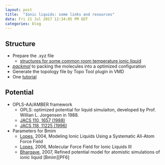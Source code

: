 ```yaml
---
layout: post
title:  "Ionic liquids: some links and resources"
data: Fri 21 Jul 2017 12:34:05 PM EDT
categories: blog
---
```

## Structure
- Prepare the .xyz file
    - [structures for some common room temperature ionic liquid](https://github.com/vladislavivanistsev/RTIL-FF)
- [*packmol*](http://www.ime.unicamp.br/~martinez/packmol/home.shtml) to packing the molecules into a optimized configuration  
- Generate the topology file by Topo Tool plugin in VMD
- One [tutorial](http://paulllhuang.blogspot.com/search?q=lammps)

## Potential
- OPLS-AA/AMBER framework
    + OPLS: optimized potential for liquid simulaiton, developed by Prof. Willian L. Jorgensen in 1988.
    + [JACS 110, 1657 (1988)](http://pubs.acs.org/doi/abs/10.1021/ja00214a001)
    + [JACS 118, 11225 (1996)](http://pubs.acs.org/doi/abs/10.1021/ja9621760)
- Parameters for Bmim
    + [Lopes](http://pubs.acs.org/doi/abs/10.1021/jp0362133), 2004, Modeling Ionic Liquids Using a Systematic All-Atom Force Field
    + [Lopes](http://pubs.acs.org/doi/abs/10.1021/jp063901o), 2006, Molecular Force Field for Ionic Liquids III
    + [Bhargave](http://aip.scitation.org/doi/full/10.1063/1.2772268), 2007, Refined potential model for atomistic simulations of ionic liquid [Bmim][PF6]

